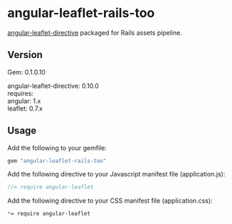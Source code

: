 # angular-leaflet-rails-too

[angular-leaflet-directive](https://github.com/tombatossals/angular-leaflet-directive) packaged for Rails assets pipeline.

## Version

Gem: 0.1.0.10

angular-leaflet-directive: 0.10.0  
requires:  
  angular: 1.x  
  leaflet: 0.7.x  

## Usage

Add the following to your gemfile:

```ruby
gem "angular-leaflet-rails-too"
```

Add the following directive to your Javascript manifest file (application.js):

```js
//= require angular-leaflet
```

Add the following directive to your CSS manifest file (application.css):

```css
*= require angular-leaflet
```

